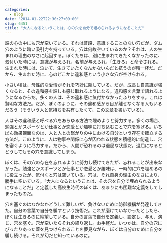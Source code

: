 ```yaml
---
categories:
  - Blog
date: "2014-01-22T22:30:27+09:00"
slug: 6451
title: "大人になるということは、心の穴を自分で埋められるようになることだ"
---
```


誰の心の中にも穴が空いている。それは普段、意識することのない穴だが、ダム穴のように暗い吸引力を持っている。穴は何故空いているのか？それは、人の生まれの理由のなさに起因する。ぼくたちは、別に生まれてきたくなかったのに、気付いた時には、意識が与えられ、名前が与えられ、「生きろ」と命令される。生まれた時には、泣いて、生きていたくなんかないんだと抗うのが精一杯だ。だから、生まれた時に、心のどこかに違和感という小さな穴が空けられる。

小さい頃は、母性的な愛情がそれを巧妙に隠している。だが、成長し自意識が強くなると、その違和感を誰しも感じ取れるようになる。違和感を言葉で語れるようになるからだ。多くの人は、その違和感に気付かなかったふりをする。これは賢明な方法だ。だが、ぼくのように、その違和感から目が離せなくなる人もいるだろう（そういう人と気持ちを共有したくて、この文章を書いている）。

人はその違和感と呼べる穴をあらゆる方法で埋めようと努力する。多くの場合、勉強とかスポーツとか仕事とか恋愛とか趣味に打ち込むことで穴を塞げる。いちばん効果覿面なのは、人と人との繋がりの中における自分という存在を確立する方法だ。このように、人は物事や関係に心が囚われる状態を積極的に創造し、穴を塞ぐように尽力する。だから、人間が恐れるのは退屈な状態だ。退屈になるとどうしてもその穴を意識してしまう。

ぼくは、その穴の存在を忘れるように努力し続けてきたが、忘れることが出来なかった。勉強とかスポーツとか仕事とか恋愛とか趣味は、一時的に穴を埋めるのに役立ったが、気付くと穴は空いている。穴は、それ自身の理由のなさにより、勝手に空いている。「大人になるということは、その穴を自分で埋められるようになることだ」と定義した高校生時代のぼくは、あまりにも困難な定義をしてしまったものだ。

穴を塞ぐのはなかなかどうして難しいが、負けないために防御機構が発達してきた。自分の言葉で自分を騙すという技術だ。これが磨けていなかったとしたら、ぼくは生きるのに絶望している。自分の言葉で自分を定義し、設定し、与え、演じ、穴を塞ぐ。穴が空いたらそれの繰り返し。お手軽だ。いつかは、自分の穴にぴったりあった蓋を見つけられることを夢見ながら、ぼくは自分のために自分を騙し続ける。それが幻だと知っているのに。
